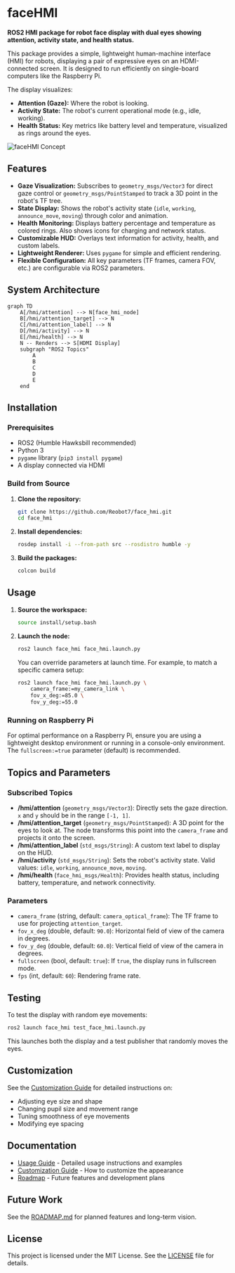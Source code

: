 # faceHMI

**ROS2 HMI package for robot face display with dual eyes showing attention, activity state, and health status.**

This package provides a simple, lightweight human-machine interface (HMI) for robots, displaying a pair of expressive eyes on an HDMI-connected screen. It is designed to run efficiently on single-board computers like the Raspberry Pi.

The display visualizes:
- **Attention (Gaze):** Where the robot is looking.
- **Activity State:** The robot's current operational mode (e.g., idle, working).
- **Health Status:** Key metrics like battery level and temperature, visualized as rings around the eyes.

![faceHMI Concept](docs/concept.png)  <!-- Conceptual image placeholder -->

## Features

- **Gaze Visualization:** Subscribes to `geometry_msgs/Vector3` for direct gaze control or `geometry_msgs/PointStamped` to track a 3D point in the robot's TF tree.
- **State Display:** Shows the robot's activity state (`idle`, `working`, `announce_move`, `moving`) through color and animation.
- **Health Monitoring:** Displays battery percentage and temperature as colored rings. Also shows icons for charging and network status.
- **Customizable HUD:** Overlays text information for activity, health, and custom labels.
- **Lightweight Renderer:** Uses `pygame` for simple and efficient rendering.
- **Flexible Configuration:** All key parameters (TF frames, camera FOV, etc.) are configurable via ROS2 parameters.

## System Architecture

```mermaid
graph TD
    A[/hmi/attention] --> N[face_hmi_node]
    B[/hmi/attention_target] --> N
    C[/hmi/attention_label] --> N
    D[/hmi/activity] --> N
    E[/hmi/health] --> N
    N -- Renders --> S[HDMI Display]
    subgraph "ROS2 Topics"
        A
        B
        C
        D
        E
    end
```

## Installation

### Prerequisites

- ROS2 (Humble Hawksbill recommended)
- Python 3
- `pygame` library (`pip3 install pygame`)
- A display connected via HDMI

### Build from Source

1.  **Clone the repository:**
    ```bash
    git clone https://github.com/Reobot7/face_hmi.git
    cd face_hmi
    ```

2.  **Install dependencies:**
    ```bash
    rosdep install -i --from-path src --rosdistro humble -y
    ```

3.  **Build the packages:**
    ```bash
    colcon build
    ```

## Usage

1.  **Source the workspace:**
    ```bash
    source install/setup.bash
    ```

2.  **Launch the node:**
    ```bash
    ros2 launch face_hmi face_hmi.launch.py
    ```

    You can override parameters at launch time. For example, to match a specific camera setup:
    ```bash
    ros2 launch face_hmi face_hmi.launch.py \
        camera_frame:=my_camera_link \
        fov_x_deg:=85.0 \
        fov_y_deg:=55.0
    ```

### Running on Raspberry Pi

For optimal performance on a Raspberry Pi, ensure you are using a lightweight desktop environment or running in a console-only environment. The `fullscreen:=true` parameter (default) is recommended.

## Topics and Parameters

### Subscribed Topics

-   **/hmi/attention** (`geometry_msgs/Vector3`): Directly sets the gaze direction. `x` and `y` should be in the range `[-1, 1]`.
-   **/hmi/attention_target** (`geometry_msgs/PointStamped`): A 3D point for the eyes to look at. The node transforms this point into the `camera_frame` and projects it onto the screen.
-   **/hmi/attention_label** (`std_msgs/String`): A custom text label to display on the HUD.
-   **/hmi/activity** (`std_msgs/String`): Sets the robot's activity state. Valid values: `idle`, `working`, `announce_move`, `moving`.
-   **/hmi/health** (`face_hmi_msgs/Health`): Provides health status, including battery, temperature, and network connectivity.

### Parameters

-   `camera_frame` (string, default: `camera_optical_frame`): The TF frame to use for projecting `attention_target`.
-   `fov_x_deg` (double, default: `90.0`): Horizontal field of view of the camera in degrees.
-   `fov_y_deg` (double, default: `60.0`): Vertical field of view of the camera in degrees.
-   `fullscreen` (bool, default: `true`): If `true`, the display runs in fullscreen mode.
-   `fps` (int, default: `60`): Rendering frame rate.

## Testing

To test the display with random eye movements:

```bash
ros2 launch face_hmi test_face_hmi.launch.py
```

This launches both the display and a test publisher that randomly moves the eyes.

## Customization

See the [Customization Guide](docs/CUSTOMIZATION.md) for detailed instructions on:
- Adjusting eye size and shape
- Changing pupil size and movement range
- Tuning smoothness of eye movements
- Modifying eye spacing

## Documentation

- [Usage Guide](docs/USAGE.md) - Detailed usage instructions and examples
- [Customization Guide](docs/CUSTOMIZATION.md) - How to customize the appearance
- [Roadmap](docs/ROADMAP.md) - Future features and development plans

## Future Work

See the [ROADMAP.md](docs/ROADMAP.md) for planned features and long-term vision.

## License

This project is licensed under the MIT License. See the [LICENSE](LICENSE) file for details.
